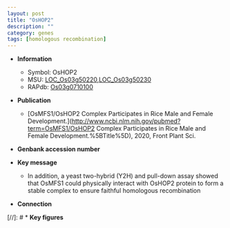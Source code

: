 ```yaml
---
layout: post
title: "OsHOP2"
description: ""
category: genes
tags: [homologous recombination]
---
```


* **Information**  
    + Symbol: OsHOP2  
    + MSU: [LOC_Os03g50220](http://rice.uga.edu/cgi-bin/ORF_infopage.cgi?orf=LOC_Os03g50220),[LOC_Os03g50230](http://rice.uga.edu/cgi-bin/ORF_infopage.cgi?orf=LOC_Os03g50230)  
    + RAPdb: [Os03g0710100](http://rapdb.dna.affrc.go.jp/viewer/gbrowse_details/irgsp1?name=Os03g0710100)  

* **Publication**  
    + [OsMFS1/OsHOP2 Complex Participates in Rice Male and Female Development.](http://www.ncbi.nlm.nih.gov/pubmed?term=OsMFS1/OsHOP2 Complex Participates in Rice Male and Female Development.%5BTitle%5D), 2020, Front Plant Sci.

* **Genbank accession number**  

* **Key message**  
    + In addition, a yeast two-hybrid (Y2H) and pull-down assay showed that OsMFS1 could physically interact with OsHOP2 protein to form a stable complex to ensure faithful homologous recombination

* **Connection**  

[//]: # * **Key figures**  


